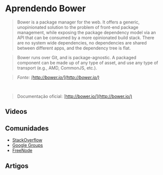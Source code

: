# Aprendendo Bower

> Bower is a package manager for the web. It offers a generic, unopinionated solution to the problem of front-end package management, while exposing the package dependency model via an API that can be consumed by a more opinionated build stack. There are no system wide dependencies, no dependencies are shared between different apps, and the dependency tree is flat.

> Bower runs over Git, and is package-agnostic. A packaged component can be made up of any type of asset, and use any type of transport (e.g., AMD, CommonJS, etc.).

> *Fonte: [http://bower.io/](http://bower.io/)*

<br>

> Documentação oficial: [http://bower.io/](http://bower.io/)

## Videos

## Comunidades
* [StackOverflow](http://stackoverflow.com/questions/tagged/bower)
* [Google Groups](https://groups.google.com/forum/?fromgroups#!forum/twitter-bower)
* [FreeNode](http://webchat.freenode.net/?channels=bower)

## Artigos